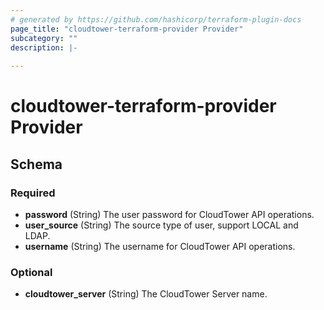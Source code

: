 ```yaml
---
# generated by https://github.com/hashicorp/terraform-plugin-docs
page_title: "cloudtower-terraform-provider Provider"
subcategory: ""
description: |-
  
---
```


# cloudtower-terraform-provider Provider





<!-- schema generated by tfplugindocs -->
## Schema

### Required

- **password** (String) The user password for CloudTower API operations.
- **user_source** (String) The source type of user, support LOCAL and LDAP.
- **username** (String) The username for CloudTower API operations.

### Optional

- **cloudtower_server** (String) The CloudTower Server name.
